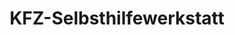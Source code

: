 ---
title: "KFZ-Selbsthilfewerkstatt"
url: /bremerhaven/kfz-selbsthilfewerkstatt/
shop: Autowerkstatt
---